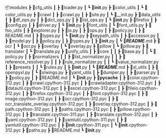 📦modules
 ┣ 📂cfg_utils
 ┃ ┣ 📜loader.py
 ┃ ┗ 📜__init__.py
 ┣ 📂color_utils
 ┃ ┗ 📜color_utils.py
 ┣ 📂crawl
 ┃ ┣ 📜crawl.py
 ┃ ┣ 📜site.py
 ┃ ┗ 📜__init.py
 ┣ 📂data_utils
 ┃ ┣ 📜df_ops.py
 ┃ ┣ 📜dict_ops.py
 ┃ ┣ 📜list_ops.py
 ┃ ┗ 📜__init__.py
 ┣ 📂firefox
 ┃ ┣ 📜config.py
 ┃ ┣ 📜driver.py
 ┃ ┗ 📜__init__.py
 ┣ 📂font_utils
 ┃ ┗ 📜font_utils.py
 ┣ 📂fso_utils
 ┃ ┣ 📜explorer.py
 ┃ ┣ 📜io.py
 ┃ ┣ 📜ops.py
 ┃ ┣ 📜policy.py
 ┃ ┣ 📜README.md
 ┃ ┣ 📜types.py
 ┃ ┗ 📜__init__.py
 ┣ 📂keypath_utils
 ┃ ┣ 📜accessor.py
 ┃ ┣ 📜model.py
 ┃ ┣ 📜policy.py
 ┃ ┣ 📜types.py
 ┃ ┣ 📜__init__.py
 ┃ ┗ 📜___README___.md
 ┣ 📂ocr
 ┃ ┗ 📜ocr.py
 ┣ 📂overlay
 ┃ ┗ 📜overlay.py
 ┣ 📂pillow
 ┃ ┗ 📜pillow.py
 ┣ 📂translater
 ┃ ┗ 📜translate.py
 ┣ 📂unify_utils
 ┃ ┣ 📂core
 ┃ ┃ ┣ 📜base.py
 ┃ ┃ ┗ 📜policy.py
 ┃ ┣ 📂normalizers
 ┃ ┃ ┣ 📜list_normalizer.py
 ┃ ┃ ┣ 📜reference_resolver.py
 ┃ ┃ ┣ 📜rule_normalizer.py
 ┃ ┃ ┗ 📜value_normalizer.py
 ┃ ┣ 📂presets
 ┃ ┃ ┗ 📜rules.py
 ┃ ┣ 📜__init__.py
 ┃ ┗ 📜___README___.md
 ┣ 📂xl_utils
 ┃ ┣ 📜openpyxl.py
 ┃ ┗ 📜xlwings.py
 ┣ 📂yaml_utils
 ┃ ┣ 📜dumper.py
 ┃ ┣ 📜parser.py
 ┃ ┣ 📜policy.py
 ┃ ┣ 📜README.md
 ┃ ┗ 📜__init__.py
 ┣ 📂__pycache__
 ┃ ┣ 📜color.cpython-312.pyc
 ┃ ┣ 📜crawl.cpython-312.pyc
 ┃ ┣ 📜crawladapter.cpython-312.pyc
 ┃ ┣ 📜datautil.cpython-312.pyc
 ┃ ┣ 📜excel.cpython-312.pyc
 ┃ ┣ 📜fileio.cpython-312.pyc
 ┃ ┣ 📜firefox.cpython-312.pyc
 ┃ ┣ 📜font.cpython-312.pyc
 ┃ ┣ 📜image.cpython-312.pyc
 ┃ ┣ 📜ocr.cpython-312.pyc
 ┃ ┣ 📜ocr_translate_overlay.cpython-312.pyc
 ┃ ┣ 📜overlay.cpython-312.pyc
 ┃ ┣ 📜path.cpython-312.pyc
 ┃ ┣ 📜paths.cpython-312.pyc
 ┃ ┣ 📜pillow.cpython-312.pyc
 ┃ ┣ 📜translate.cpython-311.pyc
 ┃ ┣ 📜translate.cpython-312.pyc
 ┃ ┣ 📜yaml.cpython-312.pyc
 ┃ ┣ 📜yamlutil.cpython-311.pyc
 ┃ ┣ 📜yamlutil.cpython-312.pyc
 ┃ ┣ 📜__init__.cpython-311.pyc
 ┃ ┗ 📜__init__.cpython-312.pyc
 ┣ 📜paths.py
 ┣ 📜README.md
 ┗ 📜__init__.py